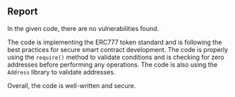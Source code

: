 

## Report
In the given code, there are no vulnerabilities found.

The code is implementing the ERC777 token standard and is following the best practices for secure smart contract development. The code is properly using the `require()` method to validate conditions and is checking for zero addresses before performing any operations. The code is also using the `Address` library to validate addresses.

Overall, the code is well-written and secure.